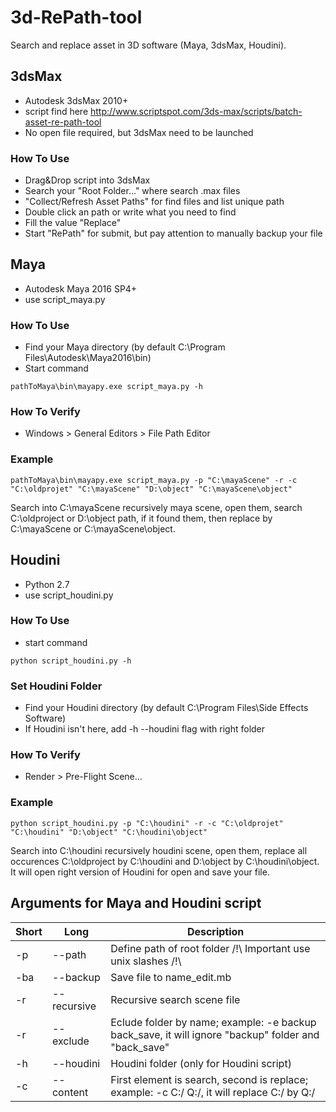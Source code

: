 # 3d-RePath-tool
Search and replace asset in 3D software (Maya, 3dsMax, Houdini).

## 3dsMax

- Autodesk 3dsMax 2010+
- script find here http://www.scriptspot.com/3ds-max/scripts/batch-asset-re-path-tool
- No open file required, but 3dsMax need to be launched

### How To Use
- Drag&Drop script into 3dsMax
- Search your "Root Folder..." where search .max files
- "Collect/Refresh Asset Paths" for find files and list unique path
- Double click an path or write what you need to find
- Fill the value "Replace" 
- Start "RePath" for submit, but pay attention to manually backup your file

## Maya

- Autodesk Maya 2016 SP4+
- use script_maya.py

### How To Use

- Find your Maya directory (by default C:\Program Files\Autodesk\Maya2016\bin)
- Start command 
```
pathToMaya\bin\mayapy.exe script_maya.py -h
```

### How To Verify

- Windows > General Editors > File Path Editor

### Example

```
pathToMaya\bin\mayapy.exe script_maya.py -p "C:\mayaScene" -r -c "C:\oldprojet" "C:\mayaScene" "D:\object" "C:\mayaScene\object"
```
Search into C:\mayaScene recursively maya scene, open them, search C:\oldproject or D:\object path, if it found them, then replace by C:\mayaScene or C:\mayaScene\object.

## Houdini

- Python 2.7
- use script_houdini.py

### How To Use

- start command
```
python script_houdini.py -h
```

### Set Houdini Folder

- Find your Houdini directory (by default C:\Program Files\Side Effects Software\)
- If Houdini isn't here, add -h --houdini flag with right folder

### How To Verify

- Render > Pre-Flight Scene...

### Example

```
python script_houdini.py -p "C:\houdini" -r -c "C:\oldprojet" "C:\houdini" "D:\object" "C:\houdini\object"
```
Search into C:\houdini recursively houdini scene, open them, replace all occurences C:\oldproject by C:\houdini and D:\object by C:\houdini\object.
It will open right version of Houdini for open and save your file.


## Arguments for Maya and Houdini script

| Short   | Long        | Description                                                                                         |
|---------|-------------|-----------------------------------------------------------------------------------------------------|
| -p      | --path      | Define path of root folder /!\ Important use unix slashes /!\                                       |
| -ba     | --backup    | Save file to name_edit.mb                                                                           |
| -r      | --recursive | Recursive search scene file                                                                         |
| -r      | --exclude   | Eclude folder by name; example: -e backup back_save, it will ignore "backup" folder and "back_save" |
| -h      | --houdini   | Houdini folder (only for Houdini script)                                                            |
| -c      | --content   | First element is search, second is replace; example: -c C:/ Q:/, it will replace C:/ by Q:/         |
